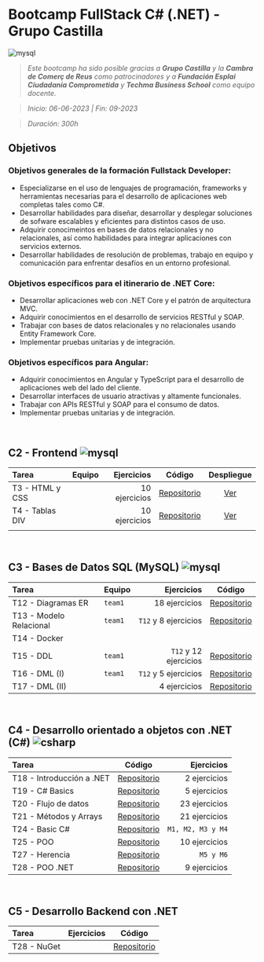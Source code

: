 # Bootcamp FullStack C# (.NET) -  Grupo Castilla
![mysql](https://skillicons.dev/icons?i=html,css,bootstrap,js,ts,angular,mysql,docker,cs&theme=light)

<!-- Objetivos del Bootcamp: [Ver más](#objetivos) -->

> _Este bootcamp ha sido posible gracias a **Grupo Castilla** y la **Cambra de Comerç de Reus** como patrocinadores y a **Fundación Esplai Ciudadania Comprometida** y **Techma Business School** como equipo docente._

> *Inicio: 06-06-2023 | Fin: 09-2023*

> *Duración: 300h*


## Objetivos
### Objetivos generales de la formación Fullstack Developer:
- Especializarse en el uso de lenguajes de programación, frameworks y herramientas necesarias para el desarrollo de aplicaciones web completas tales como C#.
- Desarrollar habilidades para diseñar, desarrollar y desplegar soluciones de sofware escalables y eficientes para distintos casos de uso.
- Adquirir conocimeintos en bases de datos relacionales y no relacionales, así como habilidades para integrar aplicaciones con servicios externos.
- Desarrollar habilidades de resolución de problemas, trabajo en equipo y comunicación para enfrentar desafíos en un entorno profesional.

### Objetivos específicos para el itinerario de .NET Core:
- Desarrollar aplicaciones web con .NET Core y el patrón de arquitectura MVC.
- Adquirir conocimientos en el desarrollo de servicios RESTful y SOAP.
- Trabajar con bases de datos relacionales y no relacionales usando Entity Framework Core.
- Implementar pruebas unitarias y de integración.

### Objetivos específicos para Angular:
- Adquirir conocimientos en Angular y TypeScript para el desarrollo de aplicaciones web del lado del cliente.
- Desarrollar interfaces de usuario atractivas y altamente funcionales.
- Trabajar con APIs RESTful y SOAP para el consumo de datos.
- Implementar pruebas unitarias y de integración.
<br>

## C2 - Frontend ![mysql](https://skillicons.dev/icons?i=html,css,bootstrap,js,ts,angular&theme=light)
| Tarea | Equipo | Ejercicios  | Código | Despliegue |
| :--- | --- | ---: | --- | :---: |
| T3 - HTML y CSS | | 10 ejercicios | [Repositorio](https://github.com/santiarroyave/sao-fe-gc-ejercicios-T03-HTML-CSS-06-2023) | [Ver](https://santiarroyave.github.io/sao-fe-gc-ejercicios-T03-HTML-CSS-06-2023/) |  
| T4 - Tablas DIV | |10 ejercicios | [Repositorio](https://github.com/santiarroyave/sao-fe-gc-ejercicios-T04-Tablas-DIV-06-2023) | [Ver](https://santiarroyave.github.io/sao-fe-gc-ejercicios-T04-Tablas-DIV-06-2023/) |
| | | | | |
<br>


## C3 - Bases de Datos SQL (MySQL) ![mysql](https://skillicons.dev/icons?i=mysql,docker&theme=light)
  
| Tarea | Equipo | Ejercicios | Código |
| :--- | --- | ---: | --- |
| T12 - Diagramas ER         | `team1` | 18 ejercicios          | [Repositorio](https://github.com/santiarroyave/team1-fe-gc-c3-BBDD-07-2023) |
| T13 - Modelo Relacional    | `team1` | `T12` y 8 ejercicios   | [Repositorio](https://github.com/santiarroyave/team1-fe-gc-c3-BBDD-07-2023) |
| T14 - Docker               |
| T15 - DDL                  | `team1` | `T12` y 12 ejercicios  | [Repositorio](https://github.com/santiarroyave/team1-fe-gc-c3-BBDD-07-2023) |
| T16 - DML (I)              | `team1` | `T12` y 5 ejercicios   | [Repositorio](https://github.com/santiarroyave/team1-fe-gc-c3-BBDD-07-2023) |
| T17 - DML (II)             |         | 4 ejercicios           | [Repositorio](https://github.com/santiarroyave/sao-fe-gc-ejercicios-c3-BBDD-07-2023) |
<br>

## C4 - Desarrollo orientado a objetos con .NET (C#) ![csharp](https://skillicons.dev/icons?i=cs)
  
| Tarea | Código | Ejercicios |
| :--- | --- | ---: |
| T18 - Introducción a .NET  | [Repositorio](https://github.com/santiarroyave/sao-fe-gc-c4-T01-ejercicios-microsoft-net-08-2023)       | 2 ejercicios |
| T19 - C# Basics            | [Repositorio](https://github.com/santiarroyave/sao-fe-gc-ejercicios-c4-T19-c-sharp-basics-08-2023)      | 5 ejercicios |
| T20 - Flujo de datos       | [Repositorio](https://github.com/santiarroyave/sao-fe-gc-ejercicios-c4-T20-flujo-de-datos-08-2023)      | 23 ejercicios |
| T21 - Métodos y Arrays     | [Repositorio](https://github.com/santiarroyave/sao-fe-gc-ejercicios-c4-T21-metodos-y-arrays-08-2023)    | 21 ejercicios |
| T24 - Basic C#             | [Repositorio](https://github.com/santiarroyave/sao-fe-gc-ejercicios-c4-T24-basic-c-sharp-08-2023)       | `M1, M2, M3 y M4` |
| T25 - POO                  | [Repositorio](https://github.com/santiarroyave/sao-fe-gc-ejercicios-c4-T25-c-sharp-POO-08-2023)         | 10 ejercicios |
| T27 - Herencia             | [Repositorio](https://github.com/santiarroyave/sao-fe-gc-ejercicios-c4-T27-c-sharp-herencia-08-2023)    | `M5 y M6` |
| T28 - POO .NET             | [Repositorio](https://github.com/santiarroyave/sao-fe-gc-ejercicios-c4-T28-c-sharp-POO-NET-08-2023)     | 9 ejercicios |
<br>

## C5 - Desarrollo Backend con .NET
| Tarea | Ejercicios | Código |
| :--- | ---: | --- |
| T28 - NuGet | | [Repositorio](https://github.com/santiarroyave/sao-fe-gc-ejercicios-c5-T28-nuget-08-2023/) |
<br>
